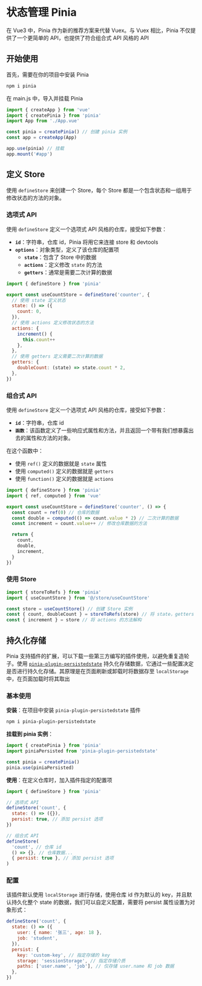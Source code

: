 # 状态管理 Pinia
在 Vue3 中，Pinia 作为新的推荐方案来代替 Vuex。与 Vuex 相比，Pinia 不仅提供了一个更简单的 API，也提供了符合组合式 API 风格的 API

## 开始使用

首先，需要在你的项目中安装 Pinia

```bash
npm i pinia
```

在 main.js 中，导入并挂载 Pinia

```js
import { createApp } from 'vue'
import { createPinia } from 'pinia'
import App from './App.vue'

const pinia = createPinia() // 创建 pinia 实例
const app = createApp(App)

app.use(pinia) // 挂载
app.mount('#app')
```

## 定义 Store

使用 `defineStore` 来创建一个 Store，每个 Store 都是一个包含状态和一组用于修改状态的方法的对象。

### 选项式 API

使用 `defineStore` 定义一个选项式 API 风格的仓库，接受如下参数：

- **`id`**：字符串，仓库 id，Pinia 将用它来连接 store 和 devtools
- **`options`**：对象类型，定义了该仓库的配置项
  - **`state`**：包含了 Store 中的数据
  - **`actions`**：定义修改 `state` 的方法
  - **`getters`**：通常是需要二次计算的数据

```js
import { defineStore } from 'pinia'

export const useCountStore = defineStore('counter', {
  // 使用 state 定义状态
  state: () => ({
    count: 0,
  }),
  // 使用 actions 定义修改状态的方法
  actions: {
    increment() {
      this.count++
    },
  },
  // 使用 getters 定义需要二次计算的数据
  getters: {
    doubleCount: (state) => state.count * 2,
  },
})
```

### 组合式 API

使用 `defineStore` 定义一个选项式 API 风格的仓库，接受如下参数：

- **`id`**：字符串，仓库 id
- **`函数`**：该函数定义了一些响应式属性和方法，并且返回一个带有我们想暴露出去的属性和方法的对象。

在这个函数中：

- 使用 `ref()` 定义的数据就是 `state` 属性
- 使用 `computed()` 定义的数据就是 `getters`
- 使用 `function()` 定义的数据就是 `actions`

```js
import { defineStore } from 'pinia'
import { ref, computed } from 'vue'

export const useCountStore = defineStore('counter', () => {
  const count = ref(0) // 仓库的数据
  const double = computed(() => count.value * 2) // 二次计算的数据
  const increment = count.value++ // 修改仓库数据的方法

  return {
    count,
    double,
    increment,
  }
})
```

### 使用 Store

```js
import { storeToRefs } from 'pinia'
import { useCountStore } from '@/store/useCountStore'

const store = useCountStore() // 创建 Store 实例
const { count, doubleCount } = storeToRefs(store) // 将 state，getters 转为 ref 响应式
const { increment } = store // 将 actions 的方法解构
```

## 持久化存储

Pinia 支持插件的扩展，可以下载一些第三方编写的插件使用，以避免重复造轮子。使用 [`pinia-plugin-persistedstate`](https://prazdevs.github.io/pinia-plugin-persistedstate/zh/guide/) 持久化存储数据，它通过一些配置决定是否进行持久化存储。其原理是在页面刷新或卸载时将数据存至 `localStorage` 中，在页面加载时将其取出

### 基本使用

**安装**：在项目中安装 `pinia-plugin-persistedstate` 插件

```bash
npm i pinia-plugin-persistedstate
```

**挂载到 pinia 实例**：

```js
import { createPinia } from 'pinia'
import piniaPersisted from 'pinia-plugin-persistedstate'

const pinia = createPinia()
pinia.use(piniaPersisted)
```

**使用**：在定义仓库时，加入插件指定的配置项

```js
import { defineStore } from 'pinia'

// 选项式 API
defineStore('count', {
  state: () => ({}),
  persist: true, // 添加 persist 选项
})

// 组合式 API
defineStore(
  'count', // 仓库 id
  () => {}, // 仓库数据...
  { persist: true }, // 添加 persist 选项
)
```

### 配置

该插件默认使用 `localStorage` 进行存储，使用仓库 id 作为默认的 key，并且默认持久化整个 state 的数据，我们可以自定义配置，需要将 persist 属性设置为对象形式：

```js
defineStore('count', {
  state: () => ({
    user: { name: '张三', age: 18 },
    job: 'student',
  }),
  persist: {
    key: 'custom-key', // 指定存储的 key
    storage: 'sessionStorage', // 指定存储介质
    paths: ['user.name', 'job'], // 仅存储 user.name 和 job 数据
  },
})
```
